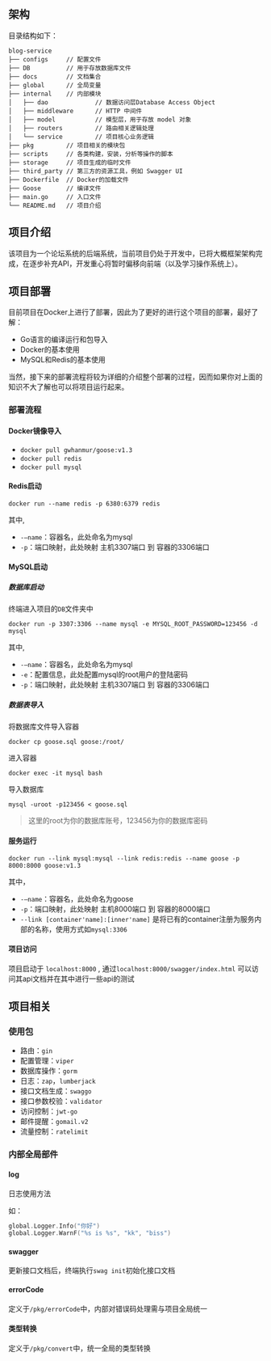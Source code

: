 ## 架构

目录结构如下：

```shell
blog-service
├── configs     // 配置文件
├── DB          // 用于存放数据库文件
├── docs        // 文档集合
├── global      // 全局变量
├── internal    // 内部模块
│   ├── dao             // 数据访问层Database Access Object
│   ├── middleware      // HTTP 中间件
│   ├── model           // 模型层，用于存放 model 对象
│   ├── routers         // 路由相关逻辑处理
│   └── service         // 项目核心业务逻辑
├── pkg			// 项目相关的模块包
├── scripts		// 各类构建，安装，分析等操作的脚本
├── storage		// 项目生成的临时文件
├── third_party	// 第三方的资源工具，例如 Swagger UI
├── Dockerfile  // Docker的加载文件
├── Goose       // 编译文件
├── main.go     // 入口文件
└── README.md   // 项目介绍
```
## 项目介绍
该项目为一个论坛系统的后端系统，当前项目仍处于开发中，已将大概框架架构完成，在逐步补充API，开发重心将暂时偏移向前端（以及学习操作系统上）。

## 项目部署
目前项目在Docker上进行了部署，因此为了更好的进行这个项目的部署，最好了解：
* Go语言的编译运行和包导入
* Docker的基本使用
* MySQL和Redis的基本使用

当然，接下来的部署流程将较为详细的介绍整个部署的过程，因而如果你对上面的知识不大了解也可以将项目运行起来。
### 部署流程
#### Docker镜像导入
* `docker pull gwhanmur/goose:v1.3`
* `docker pull redis`
* `docker pull mysql`

#### Redis启动
```shell
docker run --name redis -p 6380:6379 redis
```
其中,
* `-–name`：容器名，此处命名为mysql
* `-p`：端口映射，此处映射 主机3307端口 到 容器的3306端口

#### MySQL启动
##### 数据库启动
终端进入项目的`DB`文件夹中
```shell
docker run -p 3307:3306 --name mysql -e MYSQL_ROOT_PASSWORD=123456 -d mysql
```
其中,
* `-–name`：容器名，此处命名为mysql
* `-e`：配置信息，此处配置mysql的root用户的登陆密码
* `-p`：端口映射，此处映射 主机3307端口 到 容器的3306端口
##### 数据表导入
将数据库文件导入容器
```shell
docker cp goose.sql goose:/root/
```
进入容器
```shell
docker exec -it mysql bash
```
导入数据库
```shell
mysql -uroot -p123456 < goose.sql
```
> 这里的root为你的数据库账号，123456为你的数据库密码

#### 服务运行
```shell
docker run --link mysql:mysql --link redis:redis --name goose -p 8000:8000 goose:v1.3
```
其中，
* `-–name`：容器名，此处命名为goose
* `-p`：端口映射，此处映射 主机8000端口 到 容器的8000端口
* `--link [container'name]:[inner'name]` 是将已有的container注册为服务内部的名称，使用方式如`mysql:3306`

#### 项目访问
项目启动于 `localhost:8000` , 通过`localhost:8000/swagger/index.html` 可以访问其api文档并在其中进行一些api的测试

## 项目相关
### 使用包
* 路由：`gin`
* 配置管理：`viper`
* 数据库操作：`gorm`
* 日志：`zap`，`lumberjack`
* 接口文档生成：`swaggo`
* 接口参数校验：`validator`
* 访问控制：`jwt-go`
* 邮件提醒：`gomail.v2`
* 流量控制：`ratelimit`

### 内部全局部件

#### log

日志使用方法

如：

```go
global.Logger.Info("你好")
global.Logger.WarnF("%s is %s", "kk", "biss")
```

#### swagger

更新接口文档后，终端执行`swag init`初始化接口文档

#### errorCode

定义于`/pkg/errorCode`中，内部对错误码处理需与项目全局统一

#### 类型转换

定义于`/pkg/convert`中，统一全局的类型转换
